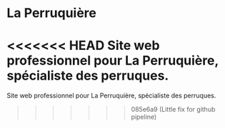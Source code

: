 # La Perruquière

<<<<<<< HEAD
Site web professionnel pour La Perruquière, spécialiste des perruques.
=======
Site web professionnel pour La Perruquière, spécialiste des perruques. 
>>>>>>> 085e6a9 (Little fix for github pipeline)
